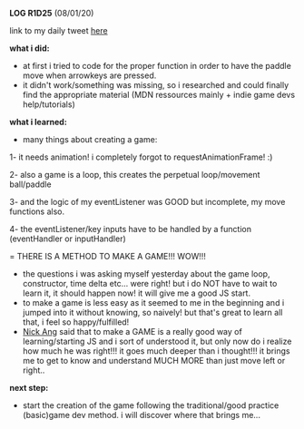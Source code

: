**LOG R1D25** (08/01/20)

link to my daily tweet [here](https://twitter.com/Nightcoder2/status/1214783758123098112)

**what i did:**

- at first i tried to code for the proper function in order to have the paddle move when arrowkeys are pressed.
- it didn't work/something was missing, so i researched and could finally find the appropriate material (MDN ressources mainly + indie game devs help/tutorials)

**what i learned:**

- many things about creating a game:

1- it needs animation! i completely forgot to requestAnimationFrame! :)

2- also a game is a loop, this creates the perpetual loop/movement ball/paddle

3- and the logic of my eventListener was GOOD but incomplete, my move functions also.

4- the eventListener/key inputs have to be handled by a function (eventHandler or inputHandler)

= THERE IS A METHOD TO MAKE A GAME!!! WOW!!!

- the questions i was asking myself yesterday about the game loop, constructor, time delta etc... were right! 
but i do NOT have to wait to learn it, it should happen now! it will give me a good JS start.
- to make a game is less easy as it seemed to me in the beginning and i jumped into it without knowing, so naively! 
but that's great to learn all that, i feel so happy/fulfilled!
- [Nick Ang](https://twitter.com/nickang) said that to make a GAME is a really good way of learning/starting JS 
and i sort of understood it, but only now do i realize how much he was right!!! it goes much deeper than i thought!!! 
it brings me to get to know and understand MUCH MORE than just move left or right.. 

**next step:**

- start the creation of the game following the traditional/good practice (basic)game dev method.
i will discover where that brings me...
